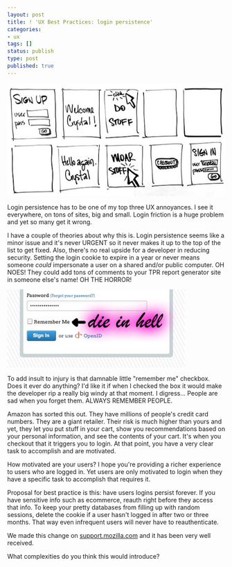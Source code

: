```yaml
---
layout: post
title: ! 'UX Best Practices: login persistence'
categories:
- ux
tags: []
status: publish
type: post
published: true
---
```

<a href="/img/amazon-comic.jpg"><img src="/img/amazon-comic.jpg" alt="persistent login from amazon ux" title="amazon-login-ux" width="600" height="261" class="alignleft size-large wp-image-472" /></a>

Login persistence has to be one of my top three UX annoyances. I see it everywhere, on tons of sites, big and small. Login friction is a huge problem and yet so many get it wrong.

I have a couple of theories about why this is. Login persistence seems like a minor issue and it's never URGENT so it never makes it up to the top of the list to get fixed. Also, there's no real upside for a developer in reducing security. Setting the login cookie to expire in a year or never means someone *could* impersonate a user on a shared and/or public computer. OH NOES! They could add tons of comments to your TPR report generator site in someone else's name! OH THE HORROR!

<img src="/img/remember-me.jpg" alt="checkbox login openid" title="remember-me" width="410" height="180" class="aligncenter size-medium wp-image-456" />

To add insult to injury is that damnable little "remember me" checkbox. Does it ever do anything? I'd like it if when I checked the box it would make the developer rip a really big windy at that moment. I digress... People are sad when you forget them. ALWAYS REMEMBER PEOPLE.

Amazon has sorted this out. They have millions of people's credit card numbers. They are a giant retailer. Their risk is much higher than yours and yet, they let you put stuff in your cart, show you recommendations based on your personal information, and see the contents of your cart. It's when you checkout that it triggers you to login. At that point, you have a very clear task to accomplish and are motivated.

How motivated are your users? I hope you're providing a richer experience to users who are logged in. Yet users are only motivated to login when they have a specific task to accomplish that requires it.

Proposal for best practice is this: have users logins persist forever. If you have sensitive info such as ecommerce, reauth right before they access that info. To keep your pretty databases from filling up with random sessions, delete the cookie if a user hasn't logged in after two or three months. That way even infrequent users will never have to reauthenticate.

We made this change on <a href="http://support.mozilla.com">support.mozilla.com</a> and it has been very well received.

What complexities do you think this would introduce?
